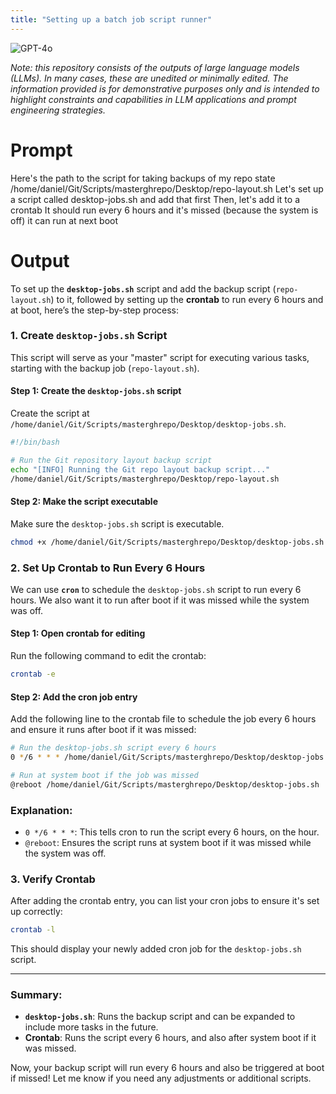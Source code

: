 ```yaml
---
title: "Setting up a batch job script runner"
---
```

![GPT-4o](https://img.shields.io/badge/GPT--4o-3333FF?style=for-the-badge&logo=openai&logoColor=white)



*Note: this repository consists of the outputs of large language models (LLMs). In many cases, these are unedited or minimally edited. The information provided is for demonstrative purposes only and is intended to highlight constraints and capabilities in LLM applications and prompt engineering strategies.*


# Prompt
Here's the path to the script for taking backups of my repo state /home/daniel/Git/Scripts/masterghrepo/Desktop/repo-layout.sh Let's set up a script called desktop-jobs.sh and add that first Then, let's add it to a crontab It should run every 6 hours and it's missed (because the system is off) it can run at next boot

# Output

To set up the **`desktop-jobs.sh`** script and add the backup script (`repo-layout.sh`) to it, followed by setting up the **crontab** to run every 6 hours and at boot, here’s the step-by-step process:

### 1. Create `desktop-jobs.sh` Script

This script will serve as your "master" script for executing various tasks, starting with the backup job (`repo-layout.sh`).

#### Step 1: Create the `desktop-jobs.sh` script
Create the script at `/home/daniel/Git/Scripts/masterghrepo/Desktop/desktop-jobs.sh`.

```bash
#!/bin/bash

# Run the Git repository layout backup script
echo "[INFO] Running the Git repo layout backup script..."
/home/daniel/Git/Scripts/masterghrepo/Desktop/repo-layout.sh
```

#### Step 2: Make the script executable
Make sure the `desktop-jobs.sh` script is executable.

```bash
chmod +x /home/daniel/Git/Scripts/masterghrepo/Desktop/desktop-jobs.sh
```

### 2. Set Up Crontab to Run Every 6 Hours

We can use **`cron`** to schedule the `desktop-jobs.sh` script to run every 6 hours. We also want it to run after boot if it was missed while the system was off.

#### Step 1: Open crontab for editing

Run the following command to edit the crontab:

```bash
crontab -e
```

#### Step 2: Add the cron job entry

Add the following line to the crontab file to schedule the job every 6 hours and ensure it runs after boot if it was missed:

```bash
# Run the desktop-jobs.sh script every 6 hours
0 */6 * * * /home/daniel/Git/Scripts/masterghrepo/Desktop/desktop-jobs.sh

# Run at system boot if the job was missed
@reboot /home/daniel/Git/Scripts/masterghrepo/Desktop/desktop-jobs.sh
```

### Explanation:
- `0 */6 * * *`: This tells cron to run the script every 6 hours, on the hour.
- `@reboot`: Ensures the script runs at system boot if it was missed while the system was off.

### 3. Verify Crontab

After adding the crontab entry, you can list your cron jobs to ensure it's set up correctly:

```bash
crontab -l
```

This should display your newly added cron job for the `desktop-jobs.sh` script.

---

### Summary:
- **`desktop-jobs.sh`**: Runs the backup script and can be expanded to include more tasks in the future.
- **Crontab**: Runs the script every 6 hours, and also after system boot if it was missed.

Now, your backup script will run every 6 hours and also be triggered at boot if missed! Let me know if you need any adjustments or additional scripts.